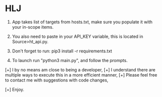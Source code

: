 <h1>HLJ</h1>


1. App takes list of targets from hosts.txt, make sure you populate it with your in-scope items.

2. You also need to paste in your API_KEY variable, this is located in Source>ht_api.py.

3. Don't forget to run:
                pip3 install -r requirements.txt

4. To launch run "python3 main.py", and follow the prompts.

[+] I by no means am close to being a developer,
[+] I understand there are multiple ways to execute this in a more efficient manner,
[+] Please feel free to contact me with suggestions with code changes,

[+] Enjoy.

